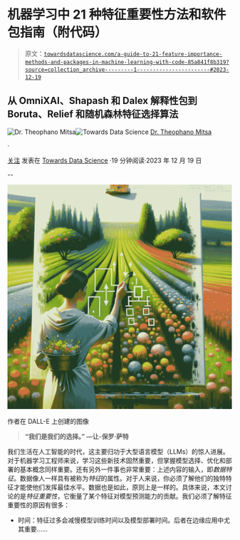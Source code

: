 # 机器学习中 21 种特征重要性方法和软件包指南（附代码）

> 原文：[`towardsdatascience.com/a-guide-to-21-feature-importance-methods-and-packages-in-machine-learning-with-code-85a841f8b319?source=collection_archive---------1-----------------------#2023-12-19`](https://towardsdatascience.com/a-guide-to-21-feature-importance-methods-and-packages-in-machine-learning-with-code-85a841f8b319?source=collection_archive---------1-----------------------#2023-12-19)

## 从 OmniXAI、Shapash 和 Dalex 解释性包到 Boruta、Relief 和随机森林特征选择算法

[](https://theomitsa.medium.com/?source=post_page-----85a841f8b319--------------------------------)![Dr. Theophano Mitsa](https://theomitsa.medium.com/?source=post_page-----85a841f8b319--------------------------------)[](https://towardsdatascience.com/?source=post_page-----85a841f8b319--------------------------------)![Towards Data Science](https://towardsdatascience.com/?source=post_page-----85a841f8b319--------------------------------) [Dr. Theophano Mitsa](https://theomitsa.medium.com/?source=post_page-----85a841f8b319--------------------------------)

·

[关注](https://medium.com/m/signin?actionUrl=https%3A%2F%2Fmedium.com%2F_%2Fsubscribe%2Fuser%2F7709c007f0ca&operation=register&redirect=https%3A%2F%2Ftowardsdatascience.com%2Fa-guide-to-21-feature-importance-methods-and-packages-in-machine-learning-with-code-85a841f8b319&user=Dr.+Theophano+Mitsa&userId=7709c007f0ca&source=post_page-7709c007f0ca----85a841f8b319---------------------post_header-----------) 发表在 [Towards Data Science](https://towardsdatascience.com/?source=post_page-----85a841f8b319--------------------------------) ·19 分钟阅读·2023 年 12 月 19 日

--

[](https://medium.com/m/signin?actionUrl=https%3A%2F%2Fmedium.com%2F_%2Fbookmark%2Fp%2F85a841f8b319&operation=register&redirect=https%3A%2F%2Ftowardsdatascience.com%2Fa-guide-to-21-feature-importance-methods-and-packages-in-machine-learning-with-code-85a841f8b319&source=-----85a841f8b319---------------------bookmark_footer-----------)![](img/a932b508bfd0db9d0a7361334718dfc4.png)

作者在 DALL-E 上创建的图像

> **“我们是我们的选择。” —让-保罗·萨特**

我们生活在人工智能的时代，这主要归功于大型语言模型（LLMs）的惊人进展。对于机器学习工程师来说，学习这些新技术固然重要，但掌握模型选择、优化和部署的基本概念同样重要。还有另外一件事也非常重要：上述内容的输入，即*数据特征*。数据像人一样具有被称为*特征*的属性。对于人来说，你必须了解他们的独特特征才能使他们发挥最佳水平。数据也是如此，原则上是一样的。具体来说，本文讨论的是*特征重要性*，它衡量了某个特征对模型预测能力的贡献。我们必须了解特征重要性的原因有很多：

+   时间：特征过多会减慢模型训练时间以及模型部署时间。后者在边缘应用中尤其重要……
